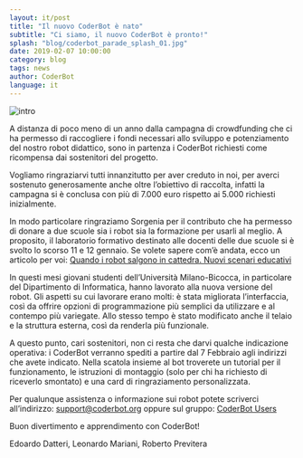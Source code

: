 ```yaml
---
layout: it/post
title: "Il nuovo CoderBot è nato"
subtitle: "Ci siamo, il nuovo CoderBot è pronto!"
splash: "blog/coderbot_parade_splash_01.jpg"
date: 2019-02-07 10:00:00
category: blog
tags: news
author: CoderBot
language: it
---
```


![intro]({{site.baseurl}}/img/blog/coderbot_parade_splash_01.jpg)

A distanza di poco meno di un anno dalla campagna di crowdfunding che ci ha permesso di raccogliere i fondi necessari allo sviluppo e potenziamento del nostro robot didattico, sono in partenza i CoderBot richiesti come ricompensa dai sostenitori del progetto.

Vogliamo ringraziarvi tutti innanzitutto per aver creduto in noi, per averci sostenuto generosamente anche oltre l’obiettivo di raccolta, infatti la campagna si è conclusa con più di 7.000 euro rispetto ai 5.000 richiesti inizialmente.

In modo particolare ringraziamo Sorgenia per il contributo che ha permesso di donare a due scuole sia i robot sia la formazione per usarli al meglio. A proposito, il laboratorio formativo destinato alle docenti delle due scuole si è svolto lo scorso 11 e 12 gennaio. Se volete sapere com’è andata, ecco un articolo per voi: [Quando i robot salgono in cattedra. Nuovi scenari educativi](https://bnews.unimib.it/blog/quando-i-robot-salgono-cattedra-nuovi-scenari-educativi)

In questi mesi giovani studenti dell’Università Milano-Bicocca, in particolare del Dipartimento di Informatica, hanno lavorato alla nuova versione del robot. Gli aspetti su cui lavorare erano molti: è stata migliorata l’interfaccia, così da offrire opzioni di programmazione più semplici da utilizzare e al contempo più variegate. Allo stesso tempo è stato modificato anche il telaio e la struttura esterna, così da renderla più funzionale.

A questo punto, cari sostenitori, non ci resta che darvi qualche indicazione operativa: i CoderBot verranno spediti a partire dal 7 Febbraio agli indirizzi che avete indicato. Nella scatola insieme al bot troverete un tutorial per il funzionamento, le istruzioni di montaggio (solo per chi ha richiesto di riceverlo smontato) e una card di ringraziamento personalizzata.

Per qualunque assistenza o informazione sui robot potete scriverci all’indirizzo: [support@coderbot.org](mailto:support@coderbot.org) oppure sul gruppo: [CoderBot Users](https://groups.google.com/forum/#!forum/coderbot-users)

Buon divertimento e apprendimento con CoderBot!

Edoardo Datteri, Leonardo Mariani, Roberto Previtera
